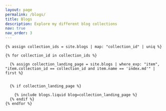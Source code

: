 ```yaml
---
layout: page
permalink: /blogs/
title: Blogs
description: Explore my different blog collections
nav: true
nav_order: 3
---
```


<div class="projects blogs">
  <div class="row row-cols-1 row-cols-md-3">
    
    {% assign collection_ids = site.blogs | map: "collection_id" | uniq %}
    
    {% for collection_id in collection_ids %}
      
      {% assign collection_landing_page = site.blogs | where_exp: "item", "item.collection_id == collection_id and item.name == 'index.md'" | first %}
      
      
      {% if collection_landing_page %}
        
        {% include blogs.liquid blog=collection_landing_page %}
      {% endif %}
    {% endfor %}
  </div>
</div>

<style>
/* Ensuring the cards have the same hover effect as project cards */
.blogs .card.hoverable {
  transition: all 0.3s ease;
}

.blogs .card.hoverable:hover {
  box-shadow: 0 5px 15px rgba(0,0,0,0.1);
  transform: translateY(-4px);
}
</style>
